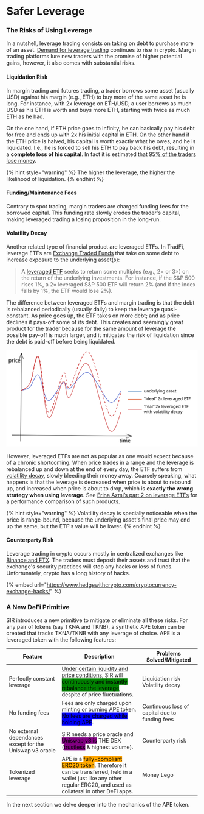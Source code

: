 # Safer Leverage

### The Risks of Using Leverage

In a nutshell, leverage trading consists on taking on debt to purchase more of an asset. [Demand for leverage trading](https://finance.yahoo.com/news/ethereum-based-leverage-trading-protocol-162512422.html) continues to rise in crypto. Margin trading platforms lure new traders with the promise of higher potential gains, however, it also comes with substantial risks.

#### Liquidation Risk

In margin trading and futures trading, a trader borrows some asset (usually USD) against his margin (e.g., ETH) to buy more of the same asset he is long. For instance, with 2x leverage on ETH/USD, a user borrows as much USD as his ETH is worth and buys more ETH, starting with twice as much ETH as he had.

On the one hand, if ETH price goes to infinity, he can basically pay his debt for free and ends up with 2x his initial capital in ETH. On the other hand if the ETH price is halved, his capital is worth exactly what he owes, and he is liquidated. I.e., he is forced to sell his ETH to pay back his debt, resulting in a **complete loss of his capital**.  In fact it is estimated that [95% of the traders lose money](https://cointelegraph.com/news/day-trading-bitcoin-why-95-of-traders-lose-money-and-fail).

{% hint style="warning" %}
The higher the leverage, the higher the likelihood of liquidation.
{% endhint %}

#### Funding/Maintenance Fees

Contrary to spot trading, margin traders are charged funding fees for the borrowed capital. This funding rate slowly erodes the trader's capital, making leveraged trading a losing proposition in the long-run.

#### Volatility Decay

Another related type of financial product are leveraged ETFs. In TradFi, leverage ETFs are [Exchange Traded Funds](https://www.investopedia.com/terms/e/etf.asp) that take on some debt to increase exposure to the underlying asset(s):

> A [leveraged ETF](https://www.investopedia.com/terms/l/leveraged-etf.asp) seeks to return some multiples (e.g., 2× or 3×) on the return of the underlying investments. For instance, if the S\&P 500 rises 1%, a 2× leveraged S\&P 500 ETF will return 2% (and if the index falls by 1%, the ETF would lose 2%).

The difference between leveraged ETFs and margin trading is that the debt is rebalanced periodically (usually daily) to keep the leverage quasi-constant. As price goes up, the ETF takes on more debt; and as price declines it pays-off some of its debt. This creates and seemingly great product for the trader because for the same amount of leverage the possible pay-off is much larger, and it mitigates the risk of liquidation since the debt is paid-off before being liquidated.

<img src="../../.gitbook/assets/file.drawing (1).svg" alt="Made up example of the effects of volatility decay on leveraged ETFs" class="gitbook-drawing">

However, leveraged ETFs are not as popular as one would expect because of a chronic shortcoming. When price trades in a range and the leverage is rebalanced up and down at the end of every day, the ETF suffers from [volatility decay](https://www.coingecko.com/buzz/part-1-introduction-to-crypto-leveraged-etf), slowly bleeding their money away. Coarsely speaking, what happens is that the leverage is decreased when price is about to rebound up, and increased when price is about to drop, which is **exactly the wrong strategy when using leverage**. See [Erina Azmi’s part 2 on leverage ETFs](https://www.coingecko.com/buzz/part-2-deep-dive-into-decentralized-leveraged-etfs) for a performance comparison of such products.

{% hint style="warning" %}
Volatility decay is specially noticeable when the price is range-bound, because the underlying asset's final price may end up the same, but the ETF's value will be lower.
{% endhint %}

#### Counterparty Risk

Leverage trading in crypto occurs mostly in centralized exchanges like [Binance and FTX](https://coinmarketcap.com/rankings/exchanges/derivatives/). The traders must deposit their assets and trust that the exchange's security practices will stop any hacks or loss of funds. Unfortunately, crypto has a long history of hacks.&#x20;

{% embed url="https://www.hedgewithcrypto.com/cryptocurrency-exchange-hacks/" %}

### A New DeFi Primitive

SIR introduces a new primitive to mitigate or eliminate all these risks. For any pair of tokens (say TKNA and TKNB), a synthetic APE token can be created that tracks TKNA/TKNB with any leverage of choice. APE is a leveraged token with the following features:

| Feature                                                  | Description                                                                                                                                                                                                                                           | Problems Solved/Mitigated                      |
| -------------------------------------------------------- | ----------------------------------------------------------------------------------------------------------------------------------------------------------------------------------------------------------------------------------------------------- | ---------------------------------------------- |
| Perfectly constant leverage                              | [Under certain liquidity and price conditions](../../protocol/leverage-rebalancing/price-stability-range.md), SIR will <mark style="background-color:green;">continuously and instantly rebalance the leverage</mark>, despite of price fluctuations. | <p>Liquidation risk<br>Volatility decay</p>    |
| No funding fees                                          | Fees are only charged upon minting or burning APE token. <mark style="background-color:blue;">No fees are charged while holding APE</mark>.                                                                                                           | Continuous loss of capital due to funding fees |
| No external dependances except for the Uniswap v3 oracle | SIR needs a price oracle and <mark style="background-color:purple;">Uniswap v3 is</mark> THE DEX (<mark style="background-color:purple;">trustless</mark> & highest volume).                                                                          | Counterparty risk                              |
| Tokenized leverage                                       | APE is a <mark style="background-color:orange;">fully-compliant ERC20 token</mark>. Therefore it can be transferred, held in a wallet just like any other regular ERC20, and used as collateral in other DeFi apps.                                   | Money Lego                                     |

In the next section we delve deeper into the mechanics of the APE token.
